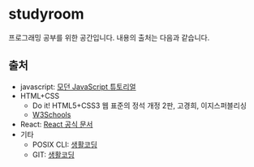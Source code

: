 # studyroom
프로그래밍 공부를 위한 공간입니다. 내용의 출처는 다음과 같습니다.

## 출처
- javascript: [모던 JavaScript 튜토리얼](https://ko.javascript.info/)
- HTML+CSS
  - Do it! HTML5+CSS3 웹 표준의 정석 개정 2판, 고경희, 이지스퍼블리싱
  - [W3Schools](https://www.w3schools.com/)
- React: [React 공식 문서](https://ko.reactjs.org/)
- 기타
  - POSIX CLI: [생활코딩](https://opentutorials.org/module/3747)
  - GIT: [생활코딩](https://opentutorials.org/course/3837)
